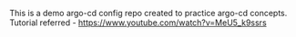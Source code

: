 This is a demo argo-cd config repo created to practice argo-cd concepts. 
Tutorial referred - https://www.youtube.com/watch?v=MeU5_k9ssrs